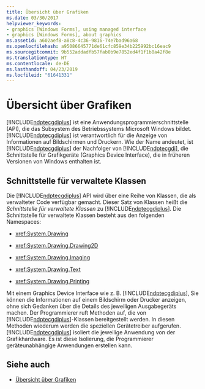```yaml
---
title: Übersicht über Grafiken
ms.date: 03/30/2017
helpviewer_keywords:
- graphics [Windows Forms], using managed interface
- graphics [Windows Forms], about graphics
ms.assetid: a602aef8-a8c8-4c36-9816-74e7bad96a68
ms.openlocfilehash: a95086645771de61cfc859e34b225992bc16eac9
ms.sourcegitcommit: 9b552addadfb57fab0b9e7852ed4f1f1b8a42f8e
ms.translationtype: HT
ms.contentlocale: de-DE
ms.lasthandoff: 04/23/2019
ms.locfileid: "61641331"
---
```

# <a name="overview-of-graphics"></a>Übersicht über Grafiken
[!INCLUDE[ndptecgdiplus](../../../../includes/ndptecgdiplus-md.md)] ist eine Anwendungsprogrammierschnittstelle (API), die das Subsystem des Betriebssystems Microsoft Windows bildet. [!INCLUDE[ndptecgdiplus](../../../../includes/ndptecgdiplus-md.md)] ist verantwortlich für die Anzeige von Informationen auf Bildschirmen und Druckern. Wie der Name andeutet, ist [!INCLUDE[ndptecgdiplus](../../../../includes/ndptecgdiplus-md.md)] der Nachfolger von [!INCLUDE[ndptecgdi](../../../../includes/ndptecgdi-md.md)], die Schnittstelle für Grafikgeräte (Graphics Device Interface), die in früheren Versionen von Windows enthalten ist.  
  
## <a name="managed-class-interface"></a>Schnittstelle für verwaltete Klassen  
 Die [!INCLUDE[ndptecgdiplus](../../../../includes/ndptecgdiplus-md.md)] API wird über eine Reihe von Klassen, die als verwalteter Code verfügbar gemacht. Dieser Satz von Klassen heißt die *Schnittstelle für verwaltete Klassen* zu [!INCLUDE[ndptecgdiplus](../../../../includes/ndptecgdiplus-md.md)]. Die Schnittstelle für verwaltete Klassen besteht aus den folgenden Namespaces:  
  
- <xref:System.Drawing>  
  
- <xref:System.Drawing.Drawing2D>  
  
- <xref:System.Drawing.Imaging>  
  
- <xref:System.Drawing.Text>  
  
- <xref:System.Drawing.Printing>  
  
 Mit einem Graphics Device Interface wie z. B. [!INCLUDE[ndptecgdiplus](../../../../includes/ndptecgdiplus-md.md)], Sie können die Informationen auf einem Bildschirm oder Drucker anzeigen, ohne sich Gedanken über die Details des jeweiligen Ausgabegeräts machen. Der Programmierer ruft Methoden auf, die von [!INCLUDE[ndptecgdiplus](../../../../includes/ndptecgdiplus-md.md)]-Klassen bereitgestellt werden. In diesen Methoden wiederum werden die speziellen Gerätetreiber aufgerufen. [!INCLUDE[ndptecgdiplus](../../../../includes/ndptecgdiplus-md.md)] isoliert die jeweilige Anwendung von der Grafikhardware. Es ist diese Isolierung, die Programmierer geräteunabhängige Anwendungen erstellen kann.  
  
## <a name="see-also"></a>Siehe auch

- [Übersicht über Grafiken](graphics-overview-windows-forms.md)
